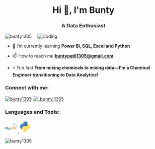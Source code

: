 <h1 align="center">Hi 👋, I'm Bunty</h1>
<h3 align="center">A Data Enthusiast</h3>
<img align="right" alt="Coding" width="400" src="https://cdn.dribbble.com/users/14356/screenshots/1215165/media/ba584d32cce82a022c48cd053c26bd62.gif">

<p align="left"> <img src="https://komarev.com/ghpvc/?username=bunty1305&label=Profile%20views&color=0e75b6&style=flat" alt="bunty1305" /> </p>

- 🌱 I’m currently learning **Power BI, SQL, Excel and Python**

- 📫 How to reach me **buntypatil1305@gmail.com**

- ⚡ Fun fact **From mixing chemicals to mixing data—I'm a Chemical Engineer transitioning to Data Analytics!**

<h3 align="left">Connect with me:</h3>
<p align="left">
<a href="https://linkedin.com/in/bunty1305" target="blank"><img align="center" src="https://raw.githubusercontent.com/rahuldkjain/github-profile-readme-generator/master/src/images/icons/Social/linked-in-alt.svg" alt="bunty1305" height="30" width="40" /></a>
<a href="https://instagram.com/_bunny_1305" target="blank"><img align="center" src="https://raw.githubusercontent.com/rahuldkjain/github-profile-readme-generator/master/src/images/icons/Social/instagram.svg" alt="_bunny_1305" height="30" width="40" /></a>
</p>

<h3 align="left">Languages and Tools:</h3>
<p align="left"> <a href="https://www.mysql.com/" target="_blank" rel="noreferrer"> <img src="https://raw.githubusercontent.com/devicons/devicon/master/icons/mysql/mysql-original-wordmark.svg" alt="mysql" width="40" height="40"/> </a> <a href="https://www.python.org" target="_blank" rel="noreferrer"> <img src="https://raw.githubusercontent.com/devicons/devicon/master/icons/python/python-original.svg" alt="python" width="40" height="40"/> </a> </p>

<p><img align="center" src="https://github-readme-streak-stats.herokuapp.com/?user=bunty1305&" alt="bunty1305" /></p>
